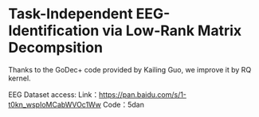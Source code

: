 # Task-Independent EEG-Identification via Low-Rank Matrix Decompsition
Thanks to the GoDec+ code provided by Kailing Guo, we improve it by RQ kernel.

EEG Dataset access:
Link：https://pan.baidu.com/s/1-t0kn_wspIoMCabWVOc1Ww Code：5dan
